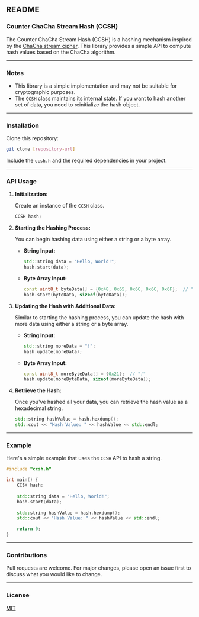 ## README

### Counter ChaCha Stream Hash (CCSH)

The Counter ChaCha Stream Hash (CCSH) is a hashing mechanism inspired by the [ChaCha stream cipher](https://en.wikipedia.org/wiki/Salsa20#ChaCha_variant). This library provides a simple API to compute hash values based on the ChaCha algorithm.

---

### Notes

- This library is a simple implementation and may not be suitable for cryptographic purposes.
- The `CCSH` class maintains its internal state. If you want to hash another set of data, you need to reinitialize the hash object.

---

### Installation

Clone this repository:

```bash
git clone [repository-url]
```

Include the `ccsh.h` and the required dependencies in your project.

---

### API Usage

1. **Initialization:**

   Create an instance of the `CCSH` class.

   ```cpp
   CCSH hash;
   ```

2. **Starting the Hashing Process:**

   You can begin hashing data using either a string or a byte array.

   - **String Input:**

     ```cpp
     std::string data = "Hello, World!";
     hash.start(data);
     ```

   - **Byte Array Input:**

     ```cpp
     const uint8_t byteData[] = {0x48, 0x65, 0x6C, 0x6C, 0x6F};  // "Hello"
     hash.start(byteData, sizeof(byteData));
     ```

3. **Updating the Hash with Additional Data:**

   Similar to starting the hashing process, you can update the hash with more data using either a string or a byte array.

   - **String Input:**

     ```cpp
     std::string moreData = "!";
     hash.update(moreData);
     ```

   - **Byte Array Input:**

     ```cpp
     const uint8_t moreByteData[] = {0x21};  // "!"
     hash.update(moreByteData, sizeof(moreByteData));
     ```

4. **Retrieve the Hash:**

   Once you've hashed all your data, you can retrieve the hash value as a hexadecimal string.

   ```cpp
   std::string hashValue = hash.hexdump();
   std::cout << "Hash Value: " << hashValue << std::endl;
   ```

---

### Example

Here's a simple example that uses the `CCSH` API to hash a string.

```cpp
#include "ccsh.h"

int main() {
    CCSH hash;
    
    std::string data = "Hello, World!";
    hash.start(data);
    
    std::string hashValue = hash.hexdump();
    std::cout << "Hash Value: " << hashValue << std::endl;

    return 0;
}
```

---

### Contributions

Pull requests are welcome. For major changes, please open an issue first to discuss what you would like to change.

---

### License

[MIT](https://choosealicense.com/licenses/mit/)
